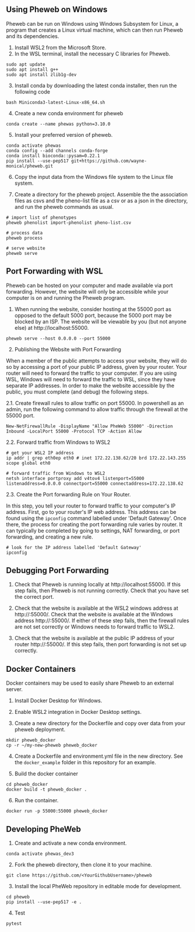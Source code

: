 
## Using Pheweb on Windows

Pheweb can be run on Windows using Windows Subsystem for Linux, a program that creates a Linux virtual machine, which can then run Pheweb and its dependencies. 

1. Install WSL2 from the Microsoft Store.
2. In the WSL terminal, install the necessary C libraries for Pheweb.


```{wsl}
sudo apt update
sudo apt install g++
sudo apt install zlib1g-dev 
```

3. Install conda by downloading the latest conda installer, then run the following code

```{wsl}
bash Miniconda3-latest-Linux-x86_64.sh 
```

4. Create a new conda environment for pheweb

```{wsl}
conda create --name phewas python=3.10.0 
```

5. Install your preferred version of pheweb. 

```
conda activate phewas
conda config --add channels conda-forge
conda install bioconda::pysam=0.22.1
pip install --use-pep517 git+https://github.com/wayne-monical/pheweb.git 
```


6. Copy the input data from the Windows file system to the Linux file system.

7. Create a directory for the pheweb project. Assemble the the association files as csvs and the pheno-list file as a csv or as a json in the directory, and run the pheweb commands as usual.

```
# import list of phenotypes
pheweb phenolist import-phenolist pheno-list.csv

# process data
pheweb process

# serve website
pheweb serve
```



## Port Forwarding with WSL

Pheweb can be hosted on your computer and made available via port forwarding. However, the website will only be accessible while your computer is on and running the Pheweb program. 

1. When running the website, consider hosting at the 55000 port as opposed to the default 5000 port, because the 5000 port may be blocked by an ISP. The website will be viewable by you (but not anyone else) at http://localhost:55000.

```{wsl}
pheweb serve --host 0.0.0.0 --port 55000
```

2. Publishing the Website with Port Forwarding

When a member of the public attempts to access your website, they will do so by accessing a port of your public IP address, given by your router. Your router will need to forward the traffic to your computer. If you are using WSL, Windows will need to forward the traffic to WSL, since they have separate IP addresses. In order to make the website accessible by the public, you must complete (and debug) the following steps. 

2.1. Create firewall rules to allow traffic on port 55000. In powershell as an admin, run the following command to allow traffic through the firewall at the 55000 port. 

```{powershell admin}
New-NetFirewallRule -DisplayName "Allow PheWeb 55000" -Direction Inbound -LocalPort 55000 -Protocol TCP -Action Allow
```

2.2. Forward traffic from Windows to WSL2

```{powershell admin}
# get your WSL2 IP address
ip addr | grep eth0ep eth0 # inet 172.22.138.62/20 brd 172.22.143.255 scope global eth0

# forward traffic from Windows to WSL2
netsh interface portproxy add v4tov4 listenport=55000 listenaddress=0.0.0.0 connectport=55000 connectaddress=172.22.138.62
```

2.3. Create the Port forwarding Rule on Your Router.

In this step, you tell your router to forward traffic to your computer's IP address. First, go to your router's IP web address. This address can be found using the `ipconfig` command labelled under 'Default Gateway'. Once there, the process for creating the port forwarding rule varies by router. It can typically be completed by going to settings, NAT forwarding, or port forwarding, and creating a new rule. 

```{powershell}
# look for the IP address labelled 'Default Gateway'
ipconfig 
```


## Debugging Port Forwarding

1. Check that Pheweb is running locally at http://localhost:55000. If this step fails, then Pheweb is not running correctly. Check that you have set the correct port. 

2. Check that the website is available at the WSL2 windows address at http://<WSL2Address>:55000/. Check that the website is available at the Windows address http://<WindowsIPAddress>:55000/. If either of these step fails, then the firewall rules are not set correctly or Windows needs to forward traffic to WSL2.

3. Check that the website is available at the public IP address of your router http://<RouterAddress>:55000/. If this step fails, then port forwarding is not set up correctly.




## Docker Containers

Docker containers may be used to easily share Pheweb to an external server. 

1. Install Docker Desktop for Windows.

2. Enable WSL2 integration in Docker Desktop settings.

3. Create a new directory for the Dockerfile and copy over data from your pheweb deployment.

```{wsl}
mkdir pheweb_docker
cp -r ~/my-new-pheweb pheweb_docker
```

4. Create a Dockerfile and environment.yml file in the new directory. See the `docker_example` folder in this repository for an example.

5. Build the docker container

```{wsl}
cd pheweb_docker
docker build -t pheweb_docker .
```

6. Run the container. 

```{wsl}
docker run -p 55000:55000 pheweb_docker
```




## Developing PheWeb

1. Create and activate a new conda environment.

```
conda activate phewas_dev3
```

2. Fork the pheweb directory, then clone it to your machine. 

```
git clone https://github.com/<YourGithubUsername>/pheweb
```


3.  Install the local PheWeb repository in editable mode for development. 

```
cd pheweb
pip install --use-pep517 -e .
```


4. Test

```
pytest
```
